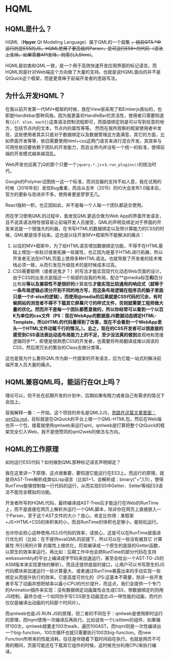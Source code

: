 # HQML

## HQML是什么？

HQML（**Hpyer** Qt Modeling Language）属于QML的一个超集 ~~，目前QT5.*中运行的是ES5的JS，HQML使用了更高级的Parser，是可运行ES6+的代码（语法上支持，如果需要API支持，则需引入Shim）~~。

HQML是初衷和QML一致，是一个用于高效快速开发应用界面的标记语言。而HQML则是针对Web端这个方向做了大量的支持。也就是说HQML面向的并不是QtQuick这个框架，而是更青睐于前端开发者的思路写法。

## 为什么开发HQML？

在我以前开发第一代MV*框架的时候，我在View层采用了和Emberjs类似的，也即是Handlebar那种风格。因为我更喜欢HandleBar的灵活性，使用者只需要知道有`{{if、else、each}}`这类语法控制流程即可，而插值绑定则是可以写到任意的地方，包括节点内的文本，节点内的属性等等。
然而在我所观察的框架使用者中发现，这些使用者其实只是对于数据绑定以及数据管理这方面满意，其它的方面，比如界面开发等等，依旧需要使用html+css这两门语言来进行混合开发，其效率与可用性依旧要依赖于团队的开发能力，而且业界内并没有一个统一的标准，使得前端的开发模式越来越混乱。

Web开发也远离了jQ的那个只要一个`jquery.*.js`+`$.run_plugins()`的统治时代。

Google的Polymer试图统一这一个标准，而浏览器的支持不如人意，我在试用的时候（2016年初）发现Bug重重，而且从去年（2015）的IO大会发布1.0版本后，官方的更新与改进并不多。使用者更是寥寥无几。

React独树一帜，也正因如此，并不是每一个人每一个团队都适合使用。

而在学习使用QML的过程中，我发现QML更适合做为Web App的界面开发语言，且不说其语法特性很容易让前端开发人员接受，QML的声明及绑定对于界面的开发来说是一个很强大的利器，在书写HTML的数据绑定以及带计算能力的CSS的时候，QML都是信手拈来。这也是以往开发MV*框架所不能解决的痛点：
1. 以往的MV*框架中，为了给HTML语言增加数据绑定功能，不得不在HTML基础上增加一些标识或者拓展一些属性，也正因为是基于HTML进行拓展，所以开发者无法在HTML页面上使用多种HTML语法。也就导致了开发者的技术堆栈必须一致，从而引发在升级技术的是时候成本过高。
2. CSS需要聪明（或者说鬼才？）的写法才能实现现代化动态Web页面的设计。由于CSS的出发点是描述一个局部的自我的布局，配合**@media标签**和**百分比布局**等以及兼容性不是很好的**计算属性**才能实现比较通用的响应式（就等于一条布局逻辑必须分开到不同的地方写，而这条布局逻辑在程序员的脑子里面只是一个if-else的逻辑），而使用@media的后果就是CSS代码的冗余，有时候网站的浏览者不得不下载其它屏幕尺寸的样式文件，否则就需要工程师做大量的优化。然而并不是每一个团队都愿意做的，所以你经常可以看到一个以百K为单位的css文件（PS：现在WebApp的数据是JS数据动态绑定HTML-Template，所以HTML的代码量得到了改善，现在不会看到一个WebApp里头一个HTML文件动辄千行的情况。）。总之，现在的CSS开发者可以很直接的感受到CSS语法表达动态布局能力上的不足，至少没法真的做到**直观地和思维逻辑同步**，即便是很熟悉CSS的开发者，也需要将布局翻译成难以阅读的CSS，然后用冗长的繁杂的Class去做分类等。

这也是我为什么要将QML作为新一代框架的开发语言，应为它能一站式的解决前端开发人员大量的痛点。

## HQML兼容QML吗，能运行在Qt上吗？

理论可以，但不处在前期开发的计划中，后期如果有精力或者自己有需求的情况下会加上。

容我解释一番：一开始，这个项目的命名是QML2JS，[思路在这篇文章里面：qml2js.md](./qml2js.md)，目标就是在QtQuick的平台上做一个QML-HTML包，然后在Web端也开一个包，接着就使用qmlweb来运行qml，qmlweb是打算把整个QtQuick的框架完全引入Web，我不是很赞同的qml2web的做法与方向。

## HQML的工作原理

如何运行ES5代码？如何做到QML那种标记语言声明绑定？

我在这里讲一下原理，这点很重要，要知道它能运行在ES3上。而运行的原理，就是将AST-Tree解析成类似Lisp语言（比如1+1，会解析成：binary("+",1,1)），使得RunTime能够控制每一行代码的运行，从而实现ES5中Getter、Setter等纯ES3语法不能完全模拟的功能。

开发者所写的HQML代码，最终编译成AST-Tree后才能运行在Web的RunTime上，而不是直接在网页上解析并运行一个QML脚本，除非你在网页上直接嵌入一个Parser。至于这个AST文件的大小？放心，肯定比你用：某框架+JS+HTML+CSS的体积来的小，而且RunTime的体积也足够小，能轻松运行。

也许你会担心这种使用JS2JS代码的效率，请放心，这是可以在RunTime层面进行优化的（比如：在不提供evalQML的前提下，所以可以在一些没有被其它 计算属性 所引用的计算 的属性上做优化，将其编译成一个原生的底层的Getter函数，以原生的效率来运行。再比如：后期工作中也会把RunTime的部分代码在支持webassembly的平台上编译成字节码来加速运行，甚至会给出一个AST-TO-JS的ASM版本来实现更快的解析）。而且还提供底层的接口，让用户可以书写原生的JS代码模块来加速运行一些计算量大、或者通过RunTime暴露出来的手动实现一些绑定从而提升执行的效率。它是高度可优化的（PS:这基本不需要，除非一些开发者手写了动画并想把帧率以最小CPU的代价提升，而这点，我们会提供一个专门的Animation插件来实现：没有数据绑定动画属性会生成CSS，带数据绑定的则用JS控制，最终合成一个如同你手写CSS原生动画混合JS一样性能的动画，而代价仅仅是编译出动画的代码那个时间片）。

而qmlweb也是JS RUN JS的原理，但二者的不同在于：qmlweb是使用即时运行的原理，而hqml使用一次编译后再执行。比如说有一个ListItem的组件，如果循环100次，qmlweb就要走100次walk，遍历100AST。而hqml则是一次性编译出一个big-function，100次循环也就只需要执行100次big-function。而new Function所带来的性能消耗，往往是伴随着下载时间段在执行。也就是网页不可用的期间，页面可能还在下载其它组件的时候，这时候充分利用CPU来执行编译。